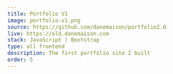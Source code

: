 ```yaml
---
title: Portfolio V1
image: portfolio-v1.png
source: https://github.com/danemaison/portfolio2.0
live: https://old.danemaison.com
stack: JavaScript | Bootstrap
type: all frontend
description: The first portfolio site I built
order: 5
---
```

